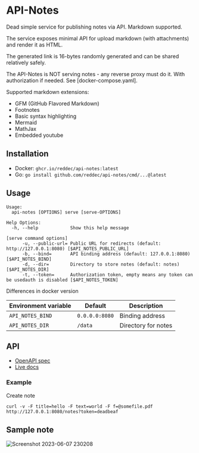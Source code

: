# API-Notes

Dead simple service for publishing notes via API. Markdown supported.

The service exposes minimal API for upload markdown (with attachments) and render it as HTML.

The generated link is 16-bytes randomly generated and can be shared relatively safely.

The API-Notes is NOT serving notes - any reverse proxy must do it. With authorization if needed.
See [docker-compose.yaml].

Supported markdown extensions:

- GFM (GitHub Flavored Markdown)
- Footnotes
- Basic syntax highlighting
- Mermaid
- MathJax
- Embedded youtube

## Installation

- Docker: `ghcr.io/reddec/api-notes:latest`
- Go: `go install github.com/reddec/api-notes/cmd/...@latest`

## Usage

```
Usage:
  api-notes [OPTIONS] serve [serve-OPTIONS]

Help Options:
  -h, --help            Show this help message

[serve command options]
      -u, --public-url= Public URL for redirects (default: http://127.0.0.1:8080) [$API_NOTES_PUBLIC_URL]
      -b, --bind=       API binding address (default: 127.0.0.1:8080) [$API_NOTES_BIND]
      -d, --dir=        Directory to store notes (default: notes) [$API_NOTES_DIR]
      -t, --token=      Authorization token, empty means any token can be usedauth is disabled [$API_NOTES_TOKEN]

```

Differences in docker version

| Environment variable | Default        | Description         |
|----------------------|----------------|---------------------|
| `API_NOTES_BIND`     | `0.0.0.0:8080` | Binding address     |
| `API_NOTES_DIR`      | `/data`        | Directory for notes |

## API

- [OpenAPI spec](openapi.yaml)
- [Live docs](https://elements-demo.stoplight.io/?spec=https://raw.githubusercontent.com/reddec/api-notes/master/openapi.yaml)

### Example

Create note

    curl -v -F title=hello -F text=world -F f=@somefile.pdf http://127.0.0.1:8080/notes?token=deadbeaf


## Sample note

![Screenshot 2023-06-07 230208](https://github.com/reddec/api-notes/assets/6597086/c5b7b999-ea25-4fb2-996d-bf8f6a6e9c0d)
